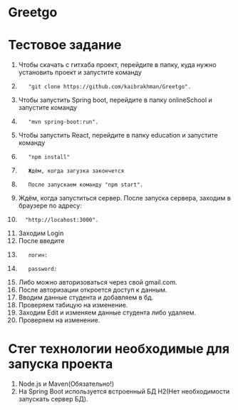 # Greetgo
# Тестовое задание
1. Чтобы скачать с гитхаба проект, перейдите в папку, куда нужно установить проект и запуcтите команду  
2.        "git clone https://github.com/kaibrakhman/Greetgo".
3. Чтобы запустить Spring boot, перейдите в папку onlineSchool и запустите команду 
4.        "mvn spring-boot:run".
5. Чтобы запустить React, перейдите в папку education и запустите команду 
6.        "npm install"
7.        Ждём, когда загузка закончется
8.        После запускаем команду "npm start". 
9. Ждём, когда запуститься сервер. После запуска сервера, заходим в браузере по адресу: 
10.       "http://locahost:3000".
11. Заходим Login
12. После введите 
13.        логин:
14.        password:
15. Либо можно авторизоваться через свой gmail.com.
16. После авторизации откроется доступ к данным.
17. Вводим данные студента и добавляем в бд.
18. Проверяем табицую на изменение.
19. Заходим Edit и изменяем данные студента либо удаляем.
20. Проверяем на изменение.
# Стег технологии необходимые для запуска проекта
1. Node.js и Maven(Обязательно!)
2. На Spring Boot используется встроенный БД H2(Нет необходимости запускать сервер БД).

